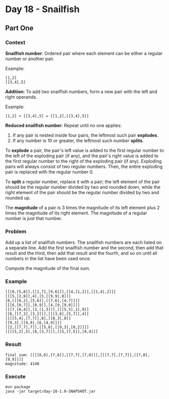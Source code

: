 # Day 18 - Snailfish

## Part One

### Context

**Snailfish number**:
Ordered pair where each element can be either a regular number or another pair.

Example:
```text
[1,2]
[[3,4],5]
```

**Addition**:
To add two snailfish numbers, form a new pair with the left and right operands.

Example:
```text
[1,2] + [[3,4],5] = [[1,2],[[3,4],5]]
```

**Reduced snailfish number**:
Repeat until no one applies:
1. If any pair is nested inside four pairs, the leftmost such pair **explodes**.
2. If any number is 10 or greater, the leftmost such number **splits**.

To **explode** a pair, the pair's left value is added to the first regular number to the left of the exploding pair (if any), and the pair's right value is added to the first regular number to the right of the exploding pair (if any).
Exploding pairs will always consist of two regular numbers. 
Then, the entire exploding pair is replaced with the regular number 0.

To **split** a regular number, replace it with a pair; the left element of the pair should be the regular number divided by two and rounded down, while the right element of the pair should be the regular number divided by two and rounded up.

The **magnitude** of a pair is 3 times the magnitude of its left element plus 2 times the magnitude of its right element. 
The magnitude of a regular number is just that number.

### Problem

Add up a list of snailfish numbers.
The snailfish numbers are each listed on a separate line.
Add the first snailfish number and the second, then add that result and the third, then add that result and the fourth, and so on until all numbers in the list have been used once.

Compute the magnitude of the final sum.

### Example
```text
[[[0,[5,8]],[[1,7],[9,6]]],[[4,[1,2]],[[1,4],2]]]
[[[5,[2,8]],4],[5,[[9,9],0]]]
[6,[[[6,2],[5,6]],[[7,6],[4,7]]]]
[[[6,[0,7]],[0,9]],[4,[9,[9,0]]]]
[[[7,[6,4]],[3,[1,3]]],[[[5,5],1],9]]
[[6,[[7,3],[3,2]]],[[[3,8],[5,7]],4]]
[[[[5,4],[7,7]],8],[[8,3],8]]
[[9,3],[[9,9],[6,[4,9]]]]
[[2,[[7,7],7]],[[5,8],[[9,3],[0,2]]]]
[[[[5,2],5],[8,[3,7]]],[[5,[7,5]],[4,4]]]
```

### Result
```text
final sum: [[[[6,6],[7,6]],[[7,7],[7,0]]],[[[7,7],[7,7]],[[7,8],[9,9]]]]
magnitude: 4140
```

### Execute
```shell
mvn package
java -jar target/day-18-1.0-SNAPSHOT.jar
```
